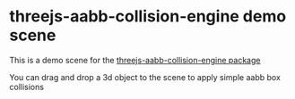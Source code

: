 # threejs-aabb-collision-engine demo scene

This is a demo scene for the [threejs-aabb-collision-engine package](https://www.npmjs.com/package/threejs-aabb-collision-engine)

You can drag and drop a 3d object to the scene to apply simple aabb box collisions

